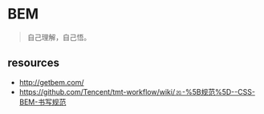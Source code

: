 # BEM
> 自己理解，自己悟。

## resources
- http://getbem.com/
- https://github.com/Tencent/tmt-workflow/wiki/⒛-%5B规范%5D--CSS-BEM-书写规范